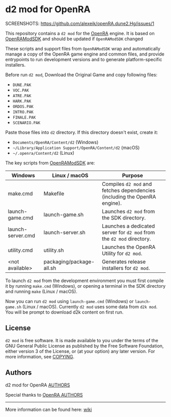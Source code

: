 # d2 mod for OpenRA

SCREENSHOTS:
https://github.com/alexeik/openRA.dune2.Hg/issues/1


This repository contains a `d2 mod` for the [OpenRA](https://github.com/OpenRA/OpenRA) engine.
It is based on [OpenRAModSDK](https://github.com/OpenRA/OpenRAModSDK) and should be updated if `OpenRAModSDK` changed

These scripts and support files from `OpenRAModSDK` wrap and automatically manage a copy of the OpenRA game engine and common files,
and provide entrypoints to run development versions and to generate platform-specific installers.

Before run `d2 mod`, Download the Original Game and copy following files: 
 - `DUNE.PAK`
 - `VOC.PAK`
 - `ATRE.PAK`
 - `HARK.PAK`
 - `ORDOS.PAK`
 - `INTRO.PAK`
 - `FINALE.PAK`
 - `SCENARIO.PAK`

Paste those files into `d2` directory. If this directory doesn't exist, create it:
 - `Documents/OpenRA/Content/d2` (Windows)
 - `~/Library/Application Support/OpenRA/Content/d2` (macOS)
 - `~/.openra/Content/d2` (Linux)

The key scripts from [OpenRAModSDK](https://github.com/OpenRA/OpenRAModSDK) are:

| Windows               | Linux / macOS            | Purpose
| --------------------- | ------------------------ | ------------- |
| make.cmd              | Makefile                 | Compiles `d2 mod` and fetches dependencies (including the OpenRA engine).
| launch-game.cmd       | launch-game.sh           | Launches `d2 mod` from the SDK directory.
| launch-server.cmd     | launch-server.sh         | Launches a dedicated server for `d2 mod` from the `d2 mod` directory.
| utility.cmd           | utility.sh               | Launches the OpenRA Utility for `d2 mod`.
| &lt;not available&gt; | packaging/package-all.sh | Generates release installers for `d2 mod`.

To launch `d2 mod` from the development environment you must first compile it by running `make.cmd` (Windows),
or opening a terminal in the SDK directory and running `make` (Linux / macOS).

Now you can run `d2 mod` using `launch-game.cmd` (Windows) or `launch-game.sh` (Linux / macOS).
Currently `d2 mod` uses some data from `d2k mod`. You will be prompt to download d2k content on first run.


## License
`d2 mod` is free software. It is made available to you under the terms of the GNU General Public License
as published by the Free Software Foundation, either version 3 of the License, or (at your option) any later version.
For more information, see [COPYING](https://github.com/OpenRA/d2/blob/bleed/COPYING).


## Authors
d2 mod for OpenRA [AUTHORS](https://github.com/OpenRA/d2/blob/master/mods/d2/AUTHORS)

Special thanks to [OpenRA AUTHORS](https://github.com/OpenRA/OpenRA/blob/bleed/AUTHORS)


-------------------------------------------------------------------------------------------------------------------------

More information can be found here: [wiki](https://github.com/OpenRA/d2/wiki)
